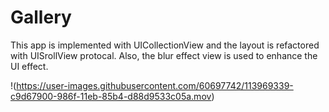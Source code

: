 # Gallery

This app is implemented with UICollectionView and the layout is refactored with UISrollView protocal. Also, the blur effect view is used to enhance the UI effect.

!(https://user-images.githubusercontent.com/60697742/113969339-c9d67900-986f-11eb-85b4-d88d9533c05a.mov)
